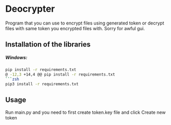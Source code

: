 # Deocrypter
Program that you can use to encrypt files using generated token or decrypt files with same token you encrypted files with.
Sorry for awful gui.



## Installation of the libraries
##### Windows:
```zsh
pip install -r requirements.txt 
@ -12,3 +14,4 @@ pip install -r requirements.txt
```zsh
pip3 install -r requirements.txt
```

## Usage

Run main.py and you need to first create token.key file and click Create new token
